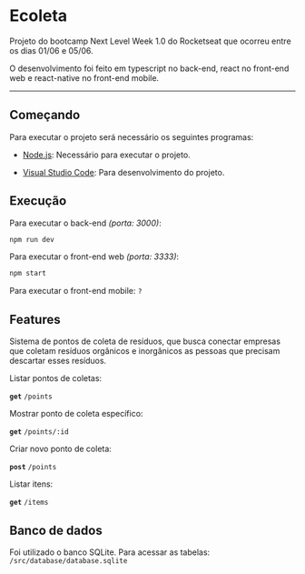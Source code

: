 # Ecoleta

Projeto do bootcamp Next Level Week 1.0 do Rocketseat que ocorreu entre os dias 01/06 e 05/06.


O desenvolvimento foi feito em typescript no back-end, react no front-end web e react-native no front-end mobile.

---

## Começando

Para executar o projeto será necessário os seguintes programas:

* [Node.js](https://nodejs.org/en/): Necessário para executar o projeto.

* [Visual Studio Code](https://code.visualstudio.com/): Para desenvolvimento do projeto.

## Execução

Para executar o back-end *(porta: 3000)*:
```javascript
npm run dev
```

Para executar o front-end web *(porta: 3333)*:
```javascript
npm start
```

Para executar o front-end mobile:
``` ? ```

## Features

Sistema de pontos de coleta de resíduos, que busca conectar empresas que coletam resíduos orgânicos e inorgânicos as pessoas que precisam descartar esses resíduos.

Listar pontos de coletas:

**```get```** ```/points```

Mostrar ponto de coleta específico:

**```get```** ```/points/:id```

Criar novo ponto de coleta:

**```post```** ```/points```

Listar itens:

**```get```** ```/items```

## Banco de dados

Foi utilizado o banco SQLite.
Para acessar as tabelas:
```/src/database/database.sqlite```

